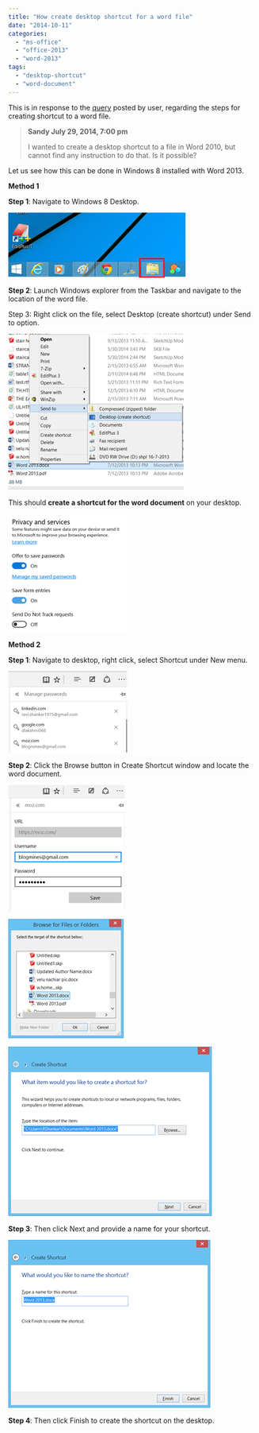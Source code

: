 ```yaml
---
title: "How create desktop shortcut for a word file"
date: "2014-10-11"
categories: 
  - "ms-office"
  - "office-2013"
  - "word-2013"
tags: 
  - "desktop-shortcut"
  - "word-document"
---
```


This is in response to the [query](http://blogmines.com/blog/how-to-create-desktop-shortcut-for-office-2010-applications/#comment-269756) posted by user, regarding the steps for creating shortcut to a word file.

> **Sandy July 29, 2014, 7:00 pm**
> 
> I wanted to create a desktop shortcut to a file in Word 2010, but cannot find any instruction to do that. Is it possible?

Let us see how this can be done in Windows 8 installed with Word 2013.

**Method 1**

**Step 1**: Navigate to Windows 8 Desktop.

[![image](/assets/images/9_image_thumb.png "image")](http://blogmines.com/blog/wp-content/uploads/2014/08/image.png)

**Step 2**: Launch Windows explorer from the Taskbar and navigate to the location of the word file.

Step 3: Right click on the file, select Desktop (create shortcut) under Send to option.

[![image](/assets/images/6_image_thumb1.png "image")](http://blogmines.com/blog/wp-content/uploads/2014/08/image1.png)

This should **create a shortcut for the word document** on your desktop.

[![image](/assets/images/3_image_thumb2.png "image")](http://blogmines.com/blog/wp-content/uploads/2014/08/image2.png)

**Method 2**

**Step 1**: Navigate to desktop, right click, select Shortcut under New menu.

[![image](/assets/images/3_image_thumb3.png "image")](http://blogmines.com/blog/wp-content/uploads/2014/08/image3.png)

**Step 2**: Click the Browse button in Create Shortcut window and locate the word document.

[![image](/assets/images/3_image_thumb4.png "image")](http://blogmines.com/blog/wp-content/uploads/2014/08/image4.png)

[![image](/assets/images/4_image_thumb5.png "image")](http://blogmines.com/blog/wp-content/uploads/2014/08/image5.png)

[![image](/assets/images/4_image_thumb6.png "image")](http://blogmines.com/blog/wp-content/uploads/2014/08/image6.png)

**Step 3**: Then click Next and provide a name for your shortcut.

[![image](/assets/images/3_image_thumb7.png "image")](http://blogmines.com/blog/wp-content/uploads/2014/08/image7.png)

**Step 4**: Then click Finish to create the shortcut on the desktop.
